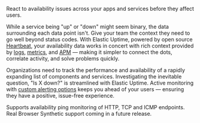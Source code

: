 React to availability issues across your apps and services before they affect users.

While a service being "up" or "down" might seem binary, the data surrounding each data point isn't. Give your team the context they need to go well beyond status codes. With Elastic Uptime, powered by open source [Heartbeat](https://www.elastic.co/beats/heartbeat), your availability data works in concert with rich context provided by [logs](https://www.elastic.co/log-monitoring), [metrics](https://www.elastic.co/infrastructure-monitoring), and [APM](https://www.elastic.co/apm) — making it simpler to connect the dots, correlate activity, and solve problems quickly.

Organizations need to track the performance and availability of a rapidly expanding list of components and services. Investigating the inevitable question, "Is X down?" is streamlined with Elastic Uptime. Active monitoring with [custom alerting options](https://www.elastic.co/what-is/kibana-alerting) keeps you ahead of your users — ensuring they have a positive, issue-free experience.

Supports availability ping monitoring of HTTP, TCP and ICMP endpoints. Real Browser Synthetic support coming in a future release. 
